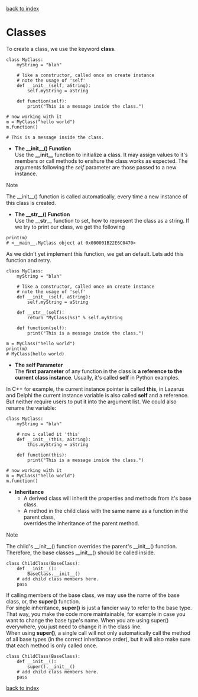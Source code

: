[back to index](README.md)

# Classes

To create a class, we use the keyword **class**.

```
class MyClass:
    myString = "blah"

    # like a constructor, called once on create instance
    # note the usage of 'self'
    def __init__(self, aString):
        self.myString = aString

    def function(self):
        print("This is a message inside the class.")

# now working with it
m = MyClass("hello world")
m.function()

# This is a message inside the class.
```

* **The \_\_init__() Function**  
Use the **\_\_init__** function to initialize a class. It may assign values to it's members or call methods to enshure the class works as expected. The arguments following the *self* parameter are those passed to a new instance.
> [!NOTE]
>  The \_\_init__() function is called automatically, every time a new instance of this class is created.


* **The \_\_str__() Function**  
Use the **\_\_str__** function to set, how to represent the class as a string.
If we try to print our class, we get the following
```
print(m)
# <__main__.MyClass object at 0x000001B22E6C0470>
```
As we didn't yet implement this function, we get an default. Lets add this function and retry.
```
class MyClass:
    myString = "blah"

    # like a constructor, called once on create instance
    # note the usage of 'self'
    def __init__(self, aString):
        self.myString = aString
        
    def __str__(self):
        return "MyClass(%s)" % self.myString

    def function(self):
        print("This is a message inside the class.")

m = MyClass("hello world")
print(m)
# MyClass(hello world)
```



* **The self Parameter**  
The **first parameter** of any function in the class is **a reference to the current class instance**. Usually, it's called **self** in Python examples.  
   
In C++ for example, the current instance pointer is called **this**, in Lazarus and Delphi the current instance variable is also called **self** and a reference.
But neither require users to put it into the argument list. We could also rename the variable:
```
class MyClass:
    myString = "blah"

    # now i called it 'this'
    def __init__(this, aString):
        this.myString = aString

    def function(this):
        print("This is a message inside the class.")

# now working with it
m = MyClass("hello world")
m.function()
```

* **Inheritance**
  * A derived class will inherit the properties and methods from it's base class.
  * A method in the child class with the same name as a function in the parent class,  
    overrides the inheritance of the parent method.

> [!NOTE]
> The child's \_\_init__() function overrides the parent's \_\_init__() function.
> Therefore, the base classes \_\_init__() should be called inside.

```
class ChildClass(BaseClass):
    def __init__():
        BaseClass.__init__()
    # add child class members here.
    pass
```

If calling members of the base class, we may use the name of the base class, or, the **super()** function.  
For single inheritance, **super()** is just a fancier way to refer to the base type. That way, you make the code more maintainable, for example in case you want to change the base type's name. When you are using super() everywhere, you just need to change it in the class line.  
When using **super()**, a single call will not only automatically call the method of all base types (in the correct inheritance order), but it will also make sure that each method is only called once.
```
class ChildClass(BaseClass):
    def __init__():
        super().__init__()
    # add child class members here.
    pass
```


[back to index](README.md)
